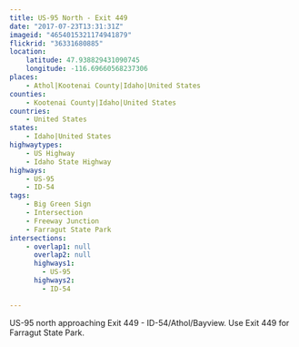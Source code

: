 ```yaml
---
title: US-95 North - Exit 449
date: "2017-07-23T13:31:31Z"
imageid: "4654015321174941879"
flickrid: "36331680885"
location:
    latitude: 47.938829431090745
    longitude: -116.69660568237306
places:
    - Athol|Kootenai County|Idaho|United States
counties:
    - Kootenai County|Idaho|United States
countries:
    - United States
states:
    - Idaho|United States
highwaytypes:
    - US Highway
    - Idaho State Highway
highways:
    - US-95
    - ID-54
tags:
    - Big Green Sign
    - Intersection
    - Freeway Junction
    - Farragut State Park
intersections:
    - overlap1: null
      overlap2: null
      highways1:
        - US-95
      highways2:
        - ID-54

---
```

US-95 north approaching Exit 449 - ID-54/Athol/Bayview. Use Exit 449 for Farragut State Park.